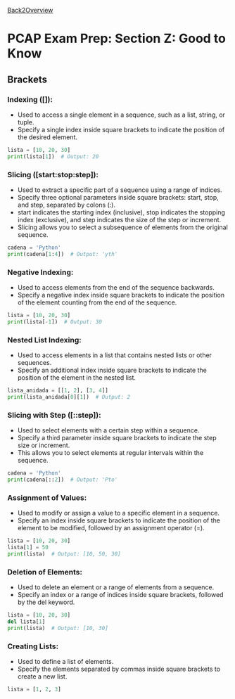 [Back2Overview](https://github.com/jdmc/learning/blob/master/exam.md)  
# PCAP Exam Prep: Section Z: Good to Know

## Brackets

### Indexing  ([]):
- Used to access a single element in a sequence, such as a list, string, or tuple.
- Specify a single index inside square brackets to indicate the position of the desired element.
```python
lista = [10, 20, 30]
print(lista[1])  # Output: 20

```
### Slicing ([start:stop:step]):
- Used to extract a specific part of a sequence using a range of indices.
- Specify three optional parameters inside square brackets: start, stop, and step, separated by colons (:).
- start indicates the starting index (inclusive), stop indicates the stopping index (exclusive), and step indicates the size of the step or increment.
- Slicing allows you to select a subsequence of elements from the original sequence.
```python
cadena = 'Python'
print(cadena[1:4])  # Output: 'yth'

```
### Negative Indexing:
- Used to access elements from the end of the sequence backwards.
- Specify a negative index inside square brackets to indicate the position of the element counting from the end of the sequence.
```python
lista = [10, 20, 30]
print(lista[-1])  # Output: 30

```
### Nested List Indexing:
- Used to access elements in a list that contains nested lists or other sequences.
- Specify an additional index inside square brackets to indicate the position of the element in the nested list.
```python
lista_anidada = [[1, 2], [3, 4]]
print(lista_anidada[0][1])  # Output: 2

```
### Slicing with Step ([::step]):
- Used to select elements with a certain step within a sequence.
- Specify a third parameter inside square brackets to indicate the step size or increment.
- This allows you to select elements at regular intervals within the sequence.
```python
cadena = 'Python'
print(cadena[::2])  # Output: 'Pto'

```
### Assignment of Values:
- Used to modify or assign a value to a specific element in a sequence.
- Specify an index inside square brackets to indicate the position of the element to be modified, followed by an assignment operator (=).
```python
lista = [10, 20, 30]
lista[1] = 50
print(lista)  # Output: [10, 50, 30]

```
### Deletion of Elements:
- Used to delete an element or a range of elements from a sequence.
- Specify an index or a range of indices inside square brackets, followed by the del keyword.
```python
lista = [10, 20, 30]
del lista[1]
print(lista)  # Output: [10, 30]

```
### Creating Lists:
- Used to define a list of elements.
- Specify the elements separated by commas inside square brackets to create a new list.
```python
lista = [1, 2, 3]

```